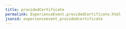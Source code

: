 ```yaml
---
title: providedCertificate
permalink: ExperienceEvent.providedCertificate.html
jsonid: experienceevent_providedcertificate
---
```

